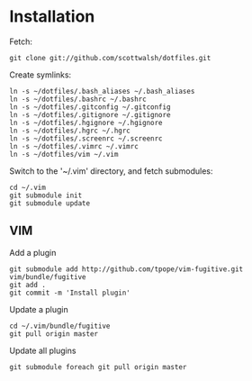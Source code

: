 Installation
============

Fetch:

    git clone git://github.com/scottwalsh/dotfiles.git
    
Create symlinks:

    ln -s ~/dotfiles/.bash_aliases ~/.bash_aliases
    ln -s ~/dotfiles/.bashrc ~/.bashrc
    ln -s ~/dotfiles/.gitconfig ~/.gitconfig
    ln -s ~/dotfiles/.gitignore ~/.gitignore
    ln -s ~/dotfiles/.hgignore ~/.hgignore
    ln -s ~/dotfiles/.hgrc ~/.hgrc
    ln -s ~/dotfiles/.screenrc ~/.screenrc
    ln -s ~/dotfiles/.vimrc ~/.vimrc
    ln -s ~/dotfiles/vim ~/.vim
    
Switch to the '~/.vim' directory, and fetch submodules:

    cd ~/.vim
    git submodule init
    git submodule update

VIM
---

Add a plugin

    git submodule add http://github.com/tpope/vim-fugitive.git vim/bundle/fugitive
    git add .
    git commit -m 'Install plugin'
    
Update a plugin

    cd ~/.vim/bundle/fugitive
    git pull origin master
    
Update all plugins

    git submodule foreach git pull origin master
